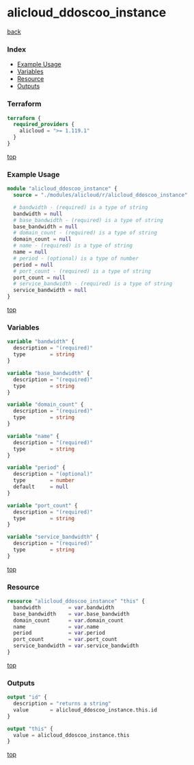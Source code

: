 # alicloud_ddoscoo_instance

[back](../alicloud.md)

### Index

- [Example Usage](#example-usage)
- [Variables](#variables)
- [Resource](#resource)
- [Outputs](#outputs)

### Terraform

```terraform
terraform {
  required_providers {
    alicloud = ">= 1.119.1"
  }
}
```

[top](#index)

### Example Usage

```terraform
module "alicloud_ddoscoo_instance" {
  source = "./modules/alicloud/r/alicloud_ddoscoo_instance"

  # bandwidth - (required) is a type of string
  bandwidth = null
  # base_bandwidth - (required) is a type of string
  base_bandwidth = null
  # domain_count - (required) is a type of string
  domain_count = null
  # name - (required) is a type of string
  name = null
  # period - (optional) is a type of number
  period = null
  # port_count - (required) is a type of string
  port_count = null
  # service_bandwidth - (required) is a type of string
  service_bandwidth = null
}
```

[top](#index)

### Variables

```terraform
variable "bandwidth" {
  description = "(required)"
  type        = string
}

variable "base_bandwidth" {
  description = "(required)"
  type        = string
}

variable "domain_count" {
  description = "(required)"
  type        = string
}

variable "name" {
  description = "(required)"
  type        = string
}

variable "period" {
  description = "(optional)"
  type        = number
  default     = null
}

variable "port_count" {
  description = "(required)"
  type        = string
}

variable "service_bandwidth" {
  description = "(required)"
  type        = string
}
```

[top](#index)

### Resource

```terraform
resource "alicloud_ddoscoo_instance" "this" {
  bandwidth         = var.bandwidth
  base_bandwidth    = var.base_bandwidth
  domain_count      = var.domain_count
  name              = var.name
  period            = var.period
  port_count        = var.port_count
  service_bandwidth = var.service_bandwidth
}
```

[top](#index)

### Outputs

```terraform
output "id" {
  description = "returns a string"
  value       = alicloud_ddoscoo_instance.this.id
}

output "this" {
  value = alicloud_ddoscoo_instance.this
}
```

[top](#index)